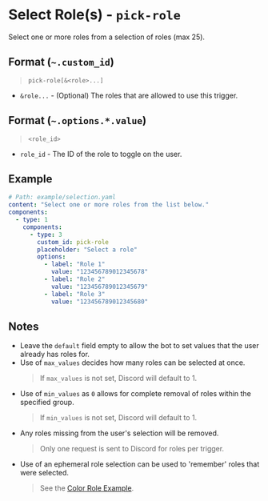 # Select Role(s) - `pick-role`

Select one or more roles from a selection of roles (max 25).

## Format (`~.custom_id`)

> `pick-role[&<role>...]`

- `&role...` - (Optional) The roles that are allowed to use this trigger.

## Format (`~.options.*.value`)

> `<role_id>`

- `role_id` - The ID of the role to toggle on the user.

## Example

```yaml
# Path: example/selection.yaml
content: "Select one or more roles from the list below."
components:
  - type: 1
    components:
      - type: 3
        custom_id: pick-role
        placeholder: "Select a role"
        options:
          - label: "Role 1"
            value: "123456789012345678"
          - label: "Role 2"
            value: "123456789012345679"
          - label: "Role 3"
            value: "123456789012345680"
```

## Notes

- Leave the `default` field empty to allow the bot to set values that the user already has roles for.
- Use of `max_values` decides how many roles can be selected at once.
  > If `max_values` is not set, Discord will default to 1.
- Use of `min_values` as `0` allows for complete removal of roles within the specified group.
  > If `min_values` is not set, Discord will default to 1.
- Any roles missing from the user's selection will be removed.
  > Only one request is sent to Discord for roles per trigger.
- Use of an ephemeral role selection can be used to 'remember' roles that were selected.
  > See the [Color Role Example](../examples/color-roles#readme).
